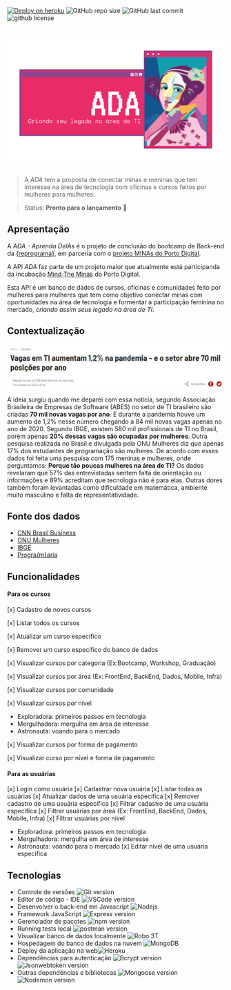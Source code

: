 [![Deploy on heroku](https://img.shields.io/badge/deploy-heroku.com-blueviolet)](https://app-aprendadelas.herokuapp.com/)
 <img alt="GitHub repo size" src="https://img.shields.io/github/repo-size/jambsantos/Reprograma-Projeto-ADA-Aprenda-DelAs">
 <img alt="GitHub last commit" src="https://img.shields.io/github/last-commit/jambsantos/Reprograma-Projeto-ADA-Aprenda-DelAs">
<img alt="github license" src="https://img.shields.io/github/license/jambsantos/Reprograma-Projeto-ADA-Aprenda-DelAs?logo=MIT">

<h1 align="center">
  <img src="./images/ADAcapa.png" alt="Ilustração da ADA lovelace e lema:criando seu legado na área de TI" width="800">
<p align="center"> <p></h1>

> A *ADA* tem a proposta de conectar minas e meninas que tem interesse na área de tecnologia com oficinas e cursos feitos por mulheres para mulheres. 

> Status: **Pronto para o lançamento** 🚀

## **Apresentação**

A *ADA - Aprenda DelAs* é o projeto de conclusão do bootcamp de Back-end da [{reprograma}](https://reprograma.com.br/), em parceria com o [projeto MINAs do Porto Digital](https://www.portodigital.org/capital-humano/iniciativas-para-a-diversidade/mulheres-em-inovacao-negocios-e-artes-minas). 

 A API *ADA* faz parte de um projeto maior que atualmente está participanda da incubação [Mind The Minas](https://forbes.com.br/tag/mind-the-minas/) do Porto Digital. 
 
 Esta API é um banco de dados de cursos, oficinas e comunidades feito por mulheres para mulheres que tem como objetivo conectar minas com oportunidades na área de tecnologia e formentar a participação feminina no mercado, *criando assim seus legado na área de TI*. 

## **Contextualização**
<img src="./images/reportagem.jpg" alt="noticia de jornal com a manchete: Vagas em TI aumentam 1,2% na pandemia - e o setor abre 70 mil posições por ano" width ="600" align="center" padding="200"/>

A ideia surgiu quando me deparei com essa notícia, segundo Associação Brasileira de Empresas de Software (ABES) no setor de TI brasileiro são criadas **70 mil novas vagas por ano**. E durante a pandemia houve um aumento de 1,2% nesse número chegando a 84 mil novas vagas apenas no ano de 2020.
Segundo IBGE, existem 580 mil profissionais de TI no Brasil, porém apenas **20% dessas vagas são ocupadas por mulheres**. Outra pesquisa realizada no Brasil e divulgada pela ONU Mulheres diz que apenas 17% dos estudantes de programação são mulheres. 
De acordo com esses dados foi feita uma pesquisa com 175 meninas e mulheres, onde perguntamos: **Porque tão poucas mulheres na área de TI?**
Os dados revelaram que 57% das entrevistadas sentem falta de orientação ou informações e 89% acreditam que tecnologia não é para elas. Outras dores também foram levantadas como dificuldade em matemática, ambiente muito masculino e falta de representatividade. 

## **Fonte dos dados**
- [CNN Brasil Business](https://www.cnnbrasil.com.br/business/2020/09/11/vagas-em-ti-aumentam-1-2-na-pandemia-e-sao-necessarias-mais-de-70-mil-pessoas)
- [ONU Mulheres](http://www.onumulheres.org.br/areas-tematicas/empoderamento-economico/)
- [IBGE](https://www.ibge.gov.br/)
- [Progra{m}aria](https://www.programaria.org/inspirar-mais-representatividade-e-estimulo-para-aumentar-a-presenca-de-mulheres-na-tecnologia/)

## **Funcionalidades**

#### **Para os cursos**
[x] Cadastro de novos cursos

[x] Listar todos os cursos

[x] Atualizar um curso específico

[x] Remover um curso específico do banco de dados

[x] Visualizar cursos por categoria (Ex:Bootcamp, Workshop, Graduação)

[x] Visualizar cursos por área (Ex: FrontEnd, BackEnd, Dados, Mobile, Infra)

[x] Visualizar cursos por comunidade

[x] Visualizar cursos por nível 
  - Exploradora: primeiros passos em tecnologia
  - Mergulhadora: mergulha em área de interesse
  - Astronauta: voando para o mercado
  
[x] Visualizar cursos por forma de pagamento

[x] Visualizar curso por nível e forma de pagamento

#### **Para as usuárias**
[x] Login como usuária
[x] Cadastrar nova usuária
[x] Listar todas as usuárias
[x] Atualizar dados de uma usuária específica
[x] Remover cadastro de uma usuária específica
[x] Filtrar cadastro de uma usuária específica
[x] Filtrar usuárias por área (Ex: FrontEnd, BackEnd, Dados, Mobile, Infra)
[x] Filtrar usuárias por nível 
  - Exploradora: primeiros passos em tecnologia
  - Mergulhadora: mergulha em área de interesse
  - Astronauta: voando para o mercado
[x] Editar nível de uma usuária específica

## **Tecnologias**

- Controle de versões <img alt="Git version" src="https://img.shields.io/badge/Git/GitHub-brightgreen">
- Editor de código - IDE <img alt="VSCode version" src="https://img.shields.io/badge/-VSCode-blue">
- Desenvolver o back-end em Javascript ![Nodejs](https://img.shields.io/badge/NodeJs-339933.svg?style=flat-square&logo=node.js&logoColor=white)
- Framework JavaScript <img alt="Express version" src="https://img.shields.io/badge/express-4.17.1-green">
- Gerenciador de pacotes <img alt="npm version" src="https://img.shields.io/badge/npm-6.14.6-green">
-   Running tests local <img alt="postman version" src="https://img.shields.io/badge/-Postman-orange">
- Visualizar banco de dados localmente <img alt="Robo 3T" src="https://img.shields.io/badge/-Robo3T-brightgreen">
- Hospedagem do banco de dados na nuvem ![MongoDB](https://img.shields.io/badge/MongoDB-444444.svg?style=flat-square&logo=mongoDB&logoColor=green)
- Deploy da aplicação na web![Heroku](https://img.shields.io/badge/Heroku-430098?align=style=flat-square&logo=heroku&logoColor=white)
- Dependências para autenticação <img alt="Bcrypt version" src="https://img.shields.io/badge/bcrypt-5.0.0-green"> <img alt="Jsonwebtoken version" src="https://img.shields.io/badge/jsonwebtoken-8.5.1-green">
- Outras dependências e bibliotecas <img alt="Mongoose version" src="https://img.shields.io/badge/mongoose-5.10.17-green"> <img alt="Nodemon version" src="https://img.shields.io/badge/nodemon-2.0.6-green">


